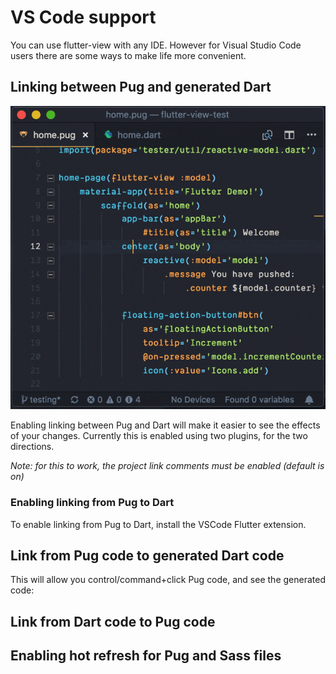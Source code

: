 # VS Code support

You can use flutter-view with any IDE. However for Visual Studio Code users there are some ways to make life more convenient.

## Linking between Pug and generated Dart

![Command-clicking between Pug and Dart code in VS Code](../.gitbook/assets/flutter-view-vscode-anim.gif)

Enabling linking between Pug and Dart will make it easier to see the effects of your changes. Currently this is enabled using two plugins, for the two directions.

_Note: for this to work, the project link comments must be enabled \(default is on\)_

### Enabling linking from Pug to Dart

To enable linking from Pug to Dart, install the VSCode Flutter extension.

## Link from Pug code to generated Dart code

This will allow you control/command+click Pug code, and see the generated code:





## Link from Dart code to Pug code

## Enabling hot refresh for Pug and Sass files



